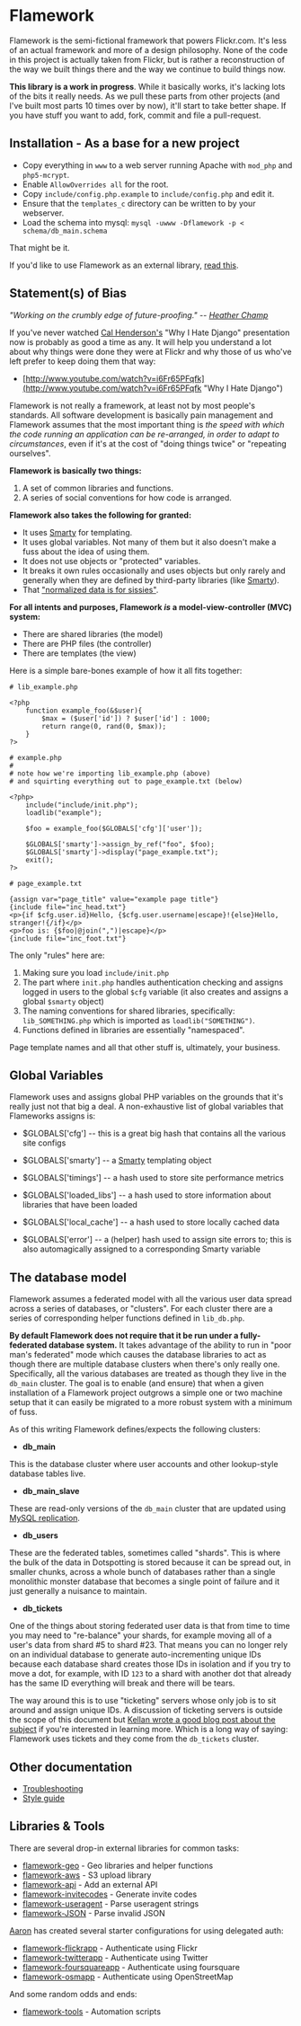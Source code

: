 Flamework
=========

Flamework is the semi-fictional framework that powers Flickr.com. It's
less of an actual framework and more of a design philosophy. None of
the code in this project is actually taken from Flickr, but is rather
a reconstruction of the way we built things there and the way we
continue to build things now.

<b>This library is a work in progress</b>. While it basically works,
it's lacking lots of the bits it really needs. As we pull these parts
from other projects (and I've built most parts 10 times over by now),
it'll start to take better shape. If you have stuff you want to add,
fork, commit and file a pull-request.

## Installation - As a base for a new project

* Copy everything in <code>www</code> to a web server running Apache with <code>mod_php</code> and <code>php5-mcrypt</code>.
* Enable <code>AllowOverrides all</code> for the root.
* Copy <code>include/config.php.example</code> to <code>include/config.php</code> and edit it.
* Ensure that the <code>templates_c</code> directory can be written to by your webserver.
* Load the schema into mysql: <code>mysql -uwww -Dflamework -p < schema/db_main.schema</code>

That might be it.

If you'd like to use Flamework as an external library, <a href="/exflickr/flamework/blob/master/docs/install_external.md">read this</a>.

## Statement(s) of Bias

*"Working on the crumbly edge of future-proofing." -- [Heather Champ](http://www.hchamp.com/)*

If you've never watched [Cal Henderson's](http://www.iamcal.com) "Why I Hate Django" presentation now is probably as good a time as any. It will help you understand a lot about why things were done they were at Flickr and why those of us who've left prefer to keep doing them that way:

+ [http://www.youtube.com/watch?v=i6Fr65PFqfk](http://www.youtube.com/watch?v=i6Fr65PFqfk "Why I Hate Django")

Flamework is not really a framework, at least not by most people's standards. All software development is basically pain management and Flamework assumes that the most important thing is *the speed with which the code running an application can be re-arranged, in order to adapt to circumstances*, even if it's at the cost of "doing things twice" or "repeating ourselves".

**Flamework is basically two things:**

1. A set of common libraries and functions.
2. A series of social conventions for how code is arranged.

**Flamework also takes the following for granted:**

* It uses [Smarty](http://www.smarty.net "Smarty") for templating.
* It uses global variables. Not many of them but it also doesn't make a fuss about the idea of using them.
* It does not use objects or "protected" variables.
* It breaks it own rules occasionally and uses objects but only rarely and generally when they are defined by third-party libraries (like [Smarty](http://www.smarty.net/)).
* That ["normalized data is for sissies"](http://kottke.org/04/10/normalized-data).

**For all intents and purposes, Flamework *is* a model-view-controller (MVC) system:**

* There are shared libraries (the model)
* There are PHP files (the controller)
* There are templates (the view)

Here is a simple bare-bones example of how it all fits together:

	# lib_example.php

	<?php
		function example_foo(&$user){
			$max = ($user['id']) ? $user['id'] : 1000;
			return range(0, rand(0, $max));
		}
	?>

	# example.php
	#
	# note how we're importing lib_example.php (above)
	# and squirting everything out to page_example.txt (below)

	<?php>
		include("include/init.php");
		loadlib("example");

		$foo = example_foo($GLOBALS['cfg']['user']);

		$GLOBALS['smarty']->assign_by_ref("foo", $foo);
		$GLOBALS['smarty']->display("page_example.txt");
		exit();
	?>

	# page_example.txt

	{assign var="page_title" value="example page title"}
	{include file="inc_head.txt"}
	<p>{if $cfg.user.id}Hello, {$cfg.user.username|escape}!{else}Hello, stranger!{/if}</p>
	<p>foo is: {$foo|@join(",")|escape}</p>
	{include file="inc_foot.txt"}

The only "rules" here are:

1. Making sure you load `include/init.php`
2. The part where `init.php` handles authentication checking and assigns logged in users to the global `$cfg` variable (it also creates and assigns a global `$smarty` object)
3. The naming conventions for shared libraries, specifically: `lib_SOMETHING.php` which is imported as `loadlib("SOMETHING")`.
4. Functions defined in libraries are essentially "namespaced".

Page template names and all that other stuff is, ultimately, your business.

Global Variables
--

Flamework uses and assigns global PHP variables on the grounds that it's really just not that big a deal. A non-exhaustive list of global variables that Flameworks assigns is:

* $GLOBALS['cfg'] -- this is a great big hash that contains all the various site configs

* $GLOBALS['smarty'] -- a [Smarty](http://www.smarty.net/) templating object

* $GLOBALS['timings'] -- a hash used to store site performance metrics

* $GLOBALS['loaded_libs'] -- a hash used to store information about libraries that have been loaded

* $GLOBALS['local_cache'] -- a hash used to store locally cached data

* $GLOBALS['error'] -- a (helper) hash used to assign site errors to; this is also automagically assigned to a corresponding Smarty variable

The database model
--

Flamework assumes a federated model with all the various user data spread across a series of databases, or "clusters". For each cluster there are a series of corresponding helper functions defined in `lib_db.php`.

**By default Flamework does not require that it be run under a fully-federated
  database system.** It takes advantage of the ability to run in "poor man's
  federated" mode which causes the database libraries to act as though there are
  multiple database clusters when there's only really one. Specifically, all the
  various databases are treated as though they live in the `db_main`
  cluster. The goal is to enable (and ensure) that when a given installation of
  a Flamework project outgrows a simple one or two machine setup that it can easily be migrated to a more robust system with a minimum of fuss.

As of this writing Flamework defines/expects the following clusters:

+ **db_main**

This is the database cluster where user accounts and other lookup-style database tables live.

+ **db_main_slave**

These are read-only versions of the `db_main` cluster that are updated using [MySQL replication](http://dev.mysql.com/doc/refman/5.0/en/replication.html).

+ **db_users**

These are the federated tables, sometimes called "shards". This is where the bulk of the data in Dotspotting is stored because it can be spread out, in smaller chunks, across a whole bunch of databases rather than a single monolithic monster database that becomes a single point of failure and it just generally a nuisance to maintain.

+ **db_tickets**

One of the things about storing federated user data is that from time to time you may need to "re-balance" your shards, for example moving all of a user's data from shard #5 to shard #23. That means you can no longer rely on an individual database to generate auto-incrementing unique IDs because each database shard creates those IDs in isolation and if you try to move a dot, for example, with ID `123` to a shard with another dot that already has the same ID everything will break and there will be tears.

The way around this is to use "ticketing" servers whose only job is to sit around and assign unique IDs. A discussion of ticketing servers is outside the scope of this document but [Kellan wrote a good blog post about the subject](http://code.flickr.com/blog/2010/02/08/ticket-servers-distributed-unique-primary-keys-on-the-cheap/) if you're interested in learning more. Which is a long way of saying: Flamework uses tickets and they come from the `db_tickets` cluster.
	   
## Other documentation

* <a href="/exflickr/flamework/blob/master/docs/troubleshooting.md">Troubleshooting</a>
* <a href="/exflickr/flamework/blob/master/docs/style_guide.md">Style guide</a>


## Libraries & Tools

There are several drop-in external libraries for common tasks:

* <a href="https://github.com/straup/flamework-geo">flamework-geo</a> - Geo libraries and helper functions
* <a href="https://github.com/straup/flamework-aws">flamework-aws</a> - S3 upload library
* <a href="https://github.com/straup/flamework-api">flamework-api</a> - Add an external API
* <a href="https://github.com/straup/flamework-invitecodes">flamework-invitecodes</a> - Generate invite codes
* <a href="https://github.com/iamcal/flamework-useragent">flamework-useragent</a> - Parse useragent strings
* <a href="https://github.com/iamcal/flamework-JSON">flamework-JSON</a> - Parse invalid JSON

<a href="https://github.com/straup/">Aaron</a> has created several starter configurations for using delegated auth:

* <a href="https://github.com/straup/flamework-flickrapp">flamework-flickrapp</a> - Authenticate using Flickr
* <a href="https://github.com/straup/flamework-twitterapp">flamework-twitterapp</a> -  Authenticate using Twitter
* <a href="https://github.com/straup/flamework-foursquareapp">flamework-foursquareapp</a> - Authenticate using foursquare
* <a href="https://github.com/straup/flamework-osmapp">flamework-osmapp</a> - Authenticate using OpenStreetMap

And some random odds and ends:

* <a href="https://github.com/straup/flamework">flamework-tools</a> - Automation scripts
